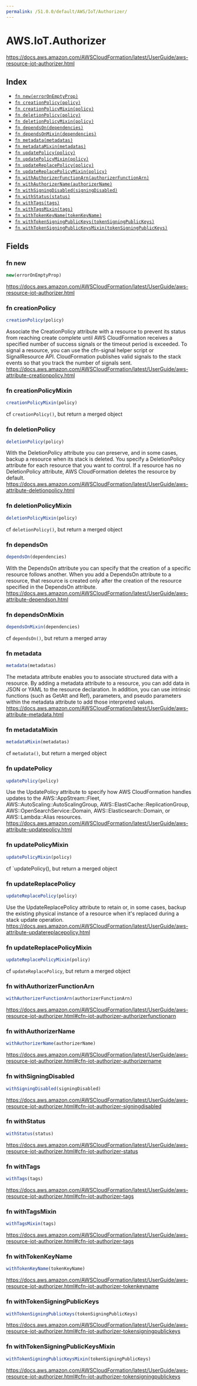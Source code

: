 ```yaml
---
permalink: /51.0.0/default/AWS/IoT/Authorizer/
---
```


# AWS.IoT.Authorizer

https://docs.aws.amazon.com/AWSCloudFormation/latest/UserGuide/aws-resource-iot-authorizer.html

## Index

* [`fn new(errorOnEmptyProp)`](#fn-new)
* [`fn creationPolicy(policy)`](#fn-creationpolicy)
* [`fn creationPolicyMixin(policy)`](#fn-creationpolicymixin)
* [`fn deletionPolicy(policy)`](#fn-deletionpolicy)
* [`fn deletionPolicyMixin(policy)`](#fn-deletionpolicymixin)
* [`fn dependsOn(dependencies)`](#fn-dependson)
* [`fn dependsOnMixin(dependencies)`](#fn-dependsonmixin)
* [`fn metadata(metadatas)`](#fn-metadata)
* [`fn metadataMixin(metadatas)`](#fn-metadatamixin)
* [`fn updatePolicy(policy)`](#fn-updatepolicy)
* [`fn updatePolicyMixin(policy)`](#fn-updatepolicymixin)
* [`fn updateReplacePolicy(policy)`](#fn-updatereplacepolicy)
* [`fn updateReplacePolicyMixin(policy)`](#fn-updatereplacepolicymixin)
* [`fn withAuthorizerFunctionArn(authorizerFunctionArn)`](#fn-withauthorizerfunctionarn)
* [`fn withAuthorizerName(authorizerName)`](#fn-withauthorizername)
* [`fn withSigningDisabled(signingDisabled)`](#fn-withsigningdisabled)
* [`fn withStatus(status)`](#fn-withstatus)
* [`fn withTags(tags)`](#fn-withtags)
* [`fn withTagsMixin(tags)`](#fn-withtagsmixin)
* [`fn withTokenKeyName(tokenKeyName)`](#fn-withtokenkeyname)
* [`fn withTokenSigningPublicKeys(tokenSigningPublicKeys)`](#fn-withtokensigningpublickeys)
* [`fn withTokenSigningPublicKeysMixin(tokenSigningPublicKeys)`](#fn-withtokensigningpublickeysmixin)

## Fields

### fn new

```ts
new(errorOnEmptyProp)
```

https://docs.aws.amazon.com/AWSCloudFormation/latest/UserGuide/aws-resource-iot-authorizer.html

### fn creationPolicy

```ts
creationPolicy(policy)
```

Associate the CreationPolicy attribute with a resource to prevent its status from reaching create complete until AWS CloudFormation receives a specified number of success signals or the timeout period is exceeded. To signal a resource, you can use the cfn-signal helper script or SignalResource API. CloudFormation publishes valid signals to the stack events so that you track the number of signals sent. 
https://docs.aws.amazon.com/AWSCloudFormation/latest/UserGuide/aws-attribute-creationpolicy.html

### fn creationPolicyMixin

```ts
creationPolicyMixin(policy)
```

cf `creationPolicy()`, but return a merged object

### fn deletionPolicy

```ts
deletionPolicy(policy)
```

With the DeletionPolicy attribute you can preserve, and in some cases, backup a resource when its stack is deleted. You specify a DeletionPolicy attribute for each resource that you want to control. If a resource has no DeletionPolicy attribute, AWS CloudFormation deletes the resource by default. 
https://docs.aws.amazon.com/AWSCloudFormation/latest/UserGuide/aws-attribute-deletionpolicy.html

### fn deletionPolicyMixin

```ts
deletionPolicyMixin(policy)
```

cf `deletionPolicy()`, but return a merged object

### fn dependsOn

```ts
dependsOn(dependencies)
```

With the DependsOn attribute you can specify that the creation of a specific resource follows another. When you add a DependsOn attribute to a resource, that resource is created only after the creation of the resource specified in the DependsOn attribute. 
https://docs.aws.amazon.com/AWSCloudFormation/latest/UserGuide/aws-attribute-dependson.html

### fn dependsOnMixin

```ts
dependsOnMixin(dependencies)
```

cf `dependsOn()`, but return a merged array

### fn metadata

```ts
metadata(metadatas)
```

The metadata attribute enables you to associate structured data with a resource. By adding a metadata attribute to a resource, you can add data in JSON or YAML to the resource declaration. In addition, you can use intrinsic functions (such as GetAtt and Ref), parameters, and pseudo parameters within the metadata attribute to add those interpreted values. 
https://docs.aws.amazon.com/AWSCloudFormation/latest/UserGuide/aws-attribute-metadata.html

### fn metadataMixin

```ts
metadataMixin(metadatas)
```

cf `metadata()`, but return a merged object

### fn updatePolicy

```ts
updatePolicy(policy)
```

Use the UpdatePolicy attribute to specify how AWS CloudFormation handles updates to the AWS::AppStream::Fleet, AWS::AutoScaling::AutoScalingGroup, AWS::ElastiCache::ReplicationGroup, AWS::OpenSearchService::Domain, AWS::Elasticsearch::Domain, or AWS::Lambda::Alias resources. 
https://docs.aws.amazon.com/AWSCloudFormation/latest/UserGuide/aws-attribute-updatepolicy.html

### fn updatePolicyMixin

```ts
updatePolicyMixin(policy)
```

cf `updatePolicy(), but return a merged object

### fn updateReplacePolicy

```ts
updateReplacePolicy(policy)
```

Use the UpdateReplacePolicy attribute to retain or, in some cases, backup the existing physical instance of a resource when it's replaced during a stack update operation. 
https://docs.aws.amazon.com/AWSCloudFormation/latest/UserGuide/aws-attribute-updatereplacepolicy.html

### fn updateReplacePolicyMixin

```ts
updateReplacePolicyMixin(policy)
```

cf `updateReplacePolicy`, but return a merged object

### fn withAuthorizerFunctionArn

```ts
withAuthorizerFunctionArn(authorizerFunctionArn)
```

https://docs.aws.amazon.com/AWSCloudFormation/latest/UserGuide/aws-resource-iot-authorizer.html#cfn-iot-authorizer-authorizerfunctionarn

### fn withAuthorizerName

```ts
withAuthorizerName(authorizerName)
```

https://docs.aws.amazon.com/AWSCloudFormation/latest/UserGuide/aws-resource-iot-authorizer.html#cfn-iot-authorizer-authorizername

### fn withSigningDisabled

```ts
withSigningDisabled(signingDisabled)
```

https://docs.aws.amazon.com/AWSCloudFormation/latest/UserGuide/aws-resource-iot-authorizer.html#cfn-iot-authorizer-signingdisabled

### fn withStatus

```ts
withStatus(status)
```

https://docs.aws.amazon.com/AWSCloudFormation/latest/UserGuide/aws-resource-iot-authorizer.html#cfn-iot-authorizer-status

### fn withTags

```ts
withTags(tags)
```

https://docs.aws.amazon.com/AWSCloudFormation/latest/UserGuide/aws-resource-iot-authorizer.html#cfn-iot-authorizer-tags

### fn withTagsMixin

```ts
withTagsMixin(tags)
```

https://docs.aws.amazon.com/AWSCloudFormation/latest/UserGuide/aws-resource-iot-authorizer.html#cfn-iot-authorizer-tags

### fn withTokenKeyName

```ts
withTokenKeyName(tokenKeyName)
```

https://docs.aws.amazon.com/AWSCloudFormation/latest/UserGuide/aws-resource-iot-authorizer.html#cfn-iot-authorizer-tokenkeyname

### fn withTokenSigningPublicKeys

```ts
withTokenSigningPublicKeys(tokenSigningPublicKeys)
```

https://docs.aws.amazon.com/AWSCloudFormation/latest/UserGuide/aws-resource-iot-authorizer.html#cfn-iot-authorizer-tokensigningpublickeys

### fn withTokenSigningPublicKeysMixin

```ts
withTokenSigningPublicKeysMixin(tokenSigningPublicKeys)
```

https://docs.aws.amazon.com/AWSCloudFormation/latest/UserGuide/aws-resource-iot-authorizer.html#cfn-iot-authorizer-tokensigningpublickeys